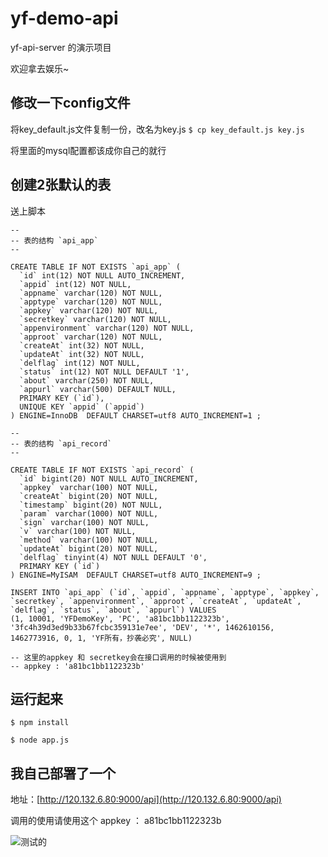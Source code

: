 # yf-demo-api

yf-api-server 的演示项目

欢迎拿去娱乐~

## 修改一下config文件

将key_default.js文件复制一份，改名为key.js
`
$ cp key_default.js key.js
`

将里面的mysql配置都该成你自己的就行

## 创建2张默认的表

送上脚本

```
--
-- 表的结构 `api_app`
--

CREATE TABLE IF NOT EXISTS `api_app` (
  `id` int(12) NOT NULL AUTO_INCREMENT,
  `appid` int(12) NOT NULL,
  `appname` varchar(120) NOT NULL,
  `apptype` varchar(120) NOT NULL,
  `appkey` varchar(120) NOT NULL,
  `secretkey` varchar(120) NOT NULL,
  `appenvironment` varchar(120) NOT NULL,
  `approot` varchar(120) NOT NULL,
  `createAt` int(32) NOT NULL,
  `updateAt` int(32) NOT NULL,
  `delflag` int(12) NOT NULL,
  `status` int(12) NOT NULL DEFAULT '1',
  `about` varchar(250) NOT NULL,
  `appurl` varchar(500) DEFAULT NULL,
  PRIMARY KEY (`id`),
  UNIQUE KEY `appid` (`appid`)
) ENGINE=InnoDB  DEFAULT CHARSET=utf8 AUTO_INCREMENT=1 ;

--
-- 表的结构 `api_record`
--

CREATE TABLE IF NOT EXISTS `api_record` (
  `id` bigint(20) NOT NULL AUTO_INCREMENT,
  `appkey` varchar(100) NOT NULL,
  `createAt` bigint(20) NOT NULL,
  `timestamp` bigint(20) NOT NULL,
  `param` varchar(1000) NOT NULL,
  `sign` varchar(100) NOT NULL,
  `v` varchar(100) NOT NULL,
  `method` varchar(100) NOT NULL,
  `updateAt` bigint(20) NOT NULL,
  `delflag` tinyint(4) NOT NULL DEFAULT '0',
  PRIMARY KEY (`id`)
) ENGINE=MyISAM  DEFAULT CHARSET=utf8 AUTO_INCREMENT=9 ;

INSERT INTO `api_app` (`id`, `appid`, `appname`, `apptype`, `appkey`, `secretkey`, `appenvironment`, `approot`, `createAt`, `updateAt`, `delflag`, `status`, `about`, `appurl`) VALUES
(1, 10001, 'YFDemoKey', 'PC', 'a81bc1bb1122323b', '3fc4h39d3ed9b33b67fcbc359131e7ee', 'DEV', '*', 1462610156, 1462773916, 0, 1, 'YF所有，抄袭必究', NULL)

-- 这里的appkey 和 secretkey会在接口调用的时候被使用到
-- appkey : 'a81bc1bb1122323b'
```

## 运行起来

`
$ npm install
`

`
$ node app.js
`

## 我自己部署了一个

地址：[http://120.132.6.80:9000/api](http://120.132.6.80:9000/api)

调用的使用请使用这个 appkey  ： a81bc1bb1122323b

![测试的](http://upload-images.jianshu.io/upload_images/1449977-b787b6f88cfcc4ae.png?imageMogr2/auto-orient/strip%7CimageView2/2/w/1240)
